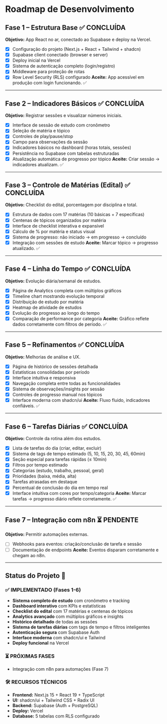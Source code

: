 # Roadmap de Desenvolvimento

## Fase 1 – Estrutura Base ✅ CONCLUÍDA
**Objetivo:** App React no ar, conectado ao Supabase e deploy na Vercel.
- [x] Configuração do projeto (Next.js + React + Tailwind + shadcn)
- [x] Supabase client conectado (browser e server)
- [x] Deploy inicial na Vercel
- [x] Sistema de autenticação completo (login/registro)
- [x] Middleware para proteção de rotas
- [x] Row Level Security (RLS) configurado
**Aceite:** App acessível em produção com login funcionando. ✅

---

## Fase 2 – Indicadores Básicos ✅ CONCLUÍDA
**Objetivo:** Registrar sessões e visualizar números iniciais.
- [x] Interface de sessão de estudo com cronômetro
- [x] Seleção de matéria e tópico
- [x] Controles de play/pause/stop
- [x] Campo para observações da sessão
- [x] Indicadores básicos no dashboard (horas totais, sessões)
- [x] Persistência no Supabase com tabelas estruturadas
- [x] Atualização automática de progresso por tópico
**Aceite:** Criar sessão → indicadores atualizam. ✅

---

## Fase 3 – Controle de Matérias (Edital) ✅ CONCLUÍDA
**Objetivo:** Checklist do edital, porcentagem por disciplina e total.
- [x] Estrutura de dados com 17 matérias (10 básicas + 7 específicas)
- [x] Centenas de tópicos organizados por matéria
- [x] Interface de checklist interativa e expansível
- [x] Cálculo de % por matéria e status visual
- [x] Sistema de progresso: não iniciado → em progresso → concluído
- [x] Integração com sessões de estudo
**Aceite:** Marcar tópico → progresso atualizado. ✅

---

## Fase 4 – Linha do Tempo ✅ CONCLUÍDA
**Objetivo:** Evolução diária/semanal de estudos.
- [x] Página de Analytics completa com múltiplos gráficos
- [x] Timeline chart mostrando evolução temporal
- [x] Distribuição de estudo por matéria
- [x] Heatmap de atividade de estudos
- [x] Evolução do progresso ao longo do tempo
- [x] Comparação de performance por categoria
**Aceite:** Gráfico reflete dados corretamente com filtros de período. ✅

---

## Fase 5 – Refinamentos ✅ CONCLUÍDA
**Objetivo:** Melhorias de análise e UX.
- [x] Página de histórico de sessões detalhada
- [x] Estatísticas consolidadas por período
- [x] Interface intuitiva e responsiva
- [x] Navegação completa entre todas as funcionalidades
- [x] Sistema de observações/insights por sessão
- [x] Controles de progresso manual nos tópicos
- [x] Interface moderna com shadcn/ui
**Aceite:** Fluxo fluido, indicadores confiáveis. ✅

---

## Fase 6 – Tarefas Diárias ✅ CONCLUÍDA
**Objetivo:** Controle da rotina além dos estudos.
- [x] Lista de tarefas do dia (criar, editar, excluir)
- [x] Sistema de tags de tempo estimado (5, 10, 15, 20, 30, 45, 60min)
- [x] Seção especial para tarefas rápidas (≤ 10min)
- [x] Filtros por tempo estimado
- [x] Categorias (estudo, trabalho, pessoal, geral)
- [x] Prioridades (baixa, média, alta)
- [x] Tarefas atrasadas em destaque
- [x] Percentual de conclusão do dia em tempo real
- [x] Interface intuitiva com cores por tempo/categoria
**Aceite:** Marcar tarefas → progresso diário reflete corretamente. ✅

---

## Fase 7 – Integração com n8n ⏳ PENDENTE
**Objetivo:** Permitir automações externas.
- [ ] Webhooks para eventos: criação/conclusão de tarefa e sessão
- [ ] Documentação de endpoints
**Aceite:** Eventos disparam corretamente e chegam ao n8n.

---

## Status do Projeto 🎯

### ✅ **IMPLEMENTADO (Fases 1-6)**
- **Sistema completo de estudo** com cronômetro e tracking
- **Dashboard interativo** com KPIs e estatísticas
- **Checklist do edital** com 17 matérias e centenas de tópicos
- **Analytics avançado** com múltiplos gráficos e insights
- **Histórico detalhado** de todas as sessões
- **Sistema de tarefas diárias** com tags de tempo e filtros inteligentes
- **Autenticação segura** com Supabase Auth
- **Interface moderna** com shadcn/ui e Tailwind
- **Deploy funcional** na Vercel

### ⏳ **PRÓXIMAS FASES**
- Integração com n8n para automações (Fase 7)

### 🛠️ **RECURSOS TÉCNICOS**
- **Frontend:** Next.js 15 + React 19 + TypeScript
- **UI:** shadcn/ui + Tailwind CSS + Radix UI  
- **Backend:** Supabase (Auth + PostgreSQL)
- **Deploy:** Vercel
- **Database:** 5 tabelas com RLS configurado

